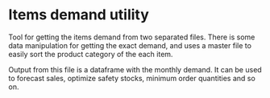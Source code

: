 # Items demand utility

Tool for getting the items demand from two separated files. There is some data manipulation for getting the exact demand, and uses a master file to easily sort the product category of the each item.

Output from this file is a dataframe with the monthly demand. It can be used to forecast sales, optimize safety stocks, minimum order quantities and so on.